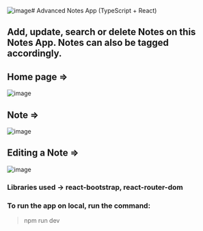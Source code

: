 ![image](https://github.com/Tanishavats19/notes_app/assets/63641969/27fd7445-49ab-4e0c-a516-f9725f387d12)# Advanced Notes App (TypeScript + React)
## Add, update, search or delete Notes on this Notes App. Notes can also be tagged accordingly.

## Home page =>
![image](https://github.com/Tanishavats19/notes_app/assets/63641969/66a7cd4d-8b37-4729-9b87-ccd5cf0a02dc)

## Note =>
![image](https://github.com/Tanishavats19/notes_app/assets/63641969/be1bf419-0a1e-44a3-b393-a6e1b9814717)

## Editing a Note =>
![image](https://github.com/Tanishavats19/notes_app/assets/63641969/d29c6c6e-3a09-457c-8d6f-dcdc2730a084)

### Libraries used -> react-bootstrap, react-router-dom

### To run the app on local, run the command: 
> npm run dev

